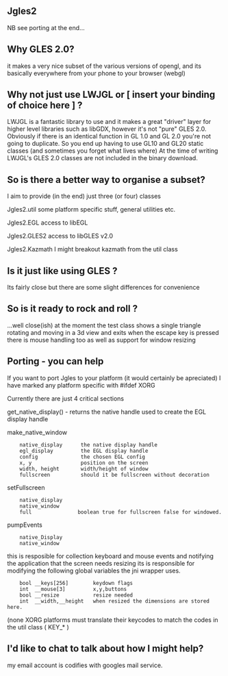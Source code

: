 
Jgles2
------

NB see porting at the end...


Why GLES 2.0?
-------------

it makes a very nice subset of the various versions of opengl, and its
basically everywhere from your phone to your browser (webgl)



Why not just use LWJGL or [ insert your binding of choice here ] ?
------------------------------------------------------------------

LWJGL is a fantastic library to use and it makes a great "driver"
layer for higher level libraries such as libGDX, however it's not "pure"
GLES 2.0.  Obviously if there is an identical function in GL 1.0 and 
GL 2.0 you're not going to duplicate.  So you end up having to use GL10 
and GL20 static classes (and sometimes you forget what lives where)
At the time of writing LWJGL's GLES 2.0 classes are not included in
the binary download. 



So is there a better way to organise a subset?
----------------------------------------------

I aim to provide (in the end) just three (or four) classes

Jgles2.util    some platform specific stuff, general utilities etc.

Jgles2.EGL     access to libEGL

Jgles2.GLES2   access to libGLES v2.0

Jgles2.Kazmath  I might breakout kazmath from the util class



Is it just like using GLES ?
----------------------------

Its fairly close but there are some slight differences for convenience



So is it ready to rock and roll ?
---------------------------------

...well close(ish) at the moment the test class shows a single triangle
rotating and moving in a 3d view and exits when the escape key is pressed
there is mouse handling too as well as support for window resizing



Porting - you can help
----------------------

If you want to port Jgles to your platform (it would certainly be
apreciated) I have marked any platform specific with #ifdef XORG

Currently there are just 4 critical sections

get_native_display() - returns the native handle used to create the EGL
display handle

make_native_window

        native_display      the native display handle
        egl_display         the EGL display handle
        config              the chosen EGL config
        x, y                position on the screen
        width, height       width/height of window 
        fullscreen          should it be fullscreen without decoration



setFullscreen

        native_display
        native_window
        full               boolean true for fullscreen false for windowed.

    

pumpEvents

        native_Display
        native_window



this is resposible for collection keyboard and mouse events
and notifying the application that the screen needs resizing
its is responsible for modifying the following global variables
the jni wrapper uses.

        bool __keys[256]        keydown flags
        int  __mouse[3]         x,y,buttons
        bool __resize           resize needed
        int  __width,__height   when resized the dimensions are stored here.

(none XORG platforms must translate their keycodes to match the codes in
the util class ( KEY_* )



I'd like to chat to talk about how I might help?
------------------------------------------------

my email account is codifies with googles mail service.
 
